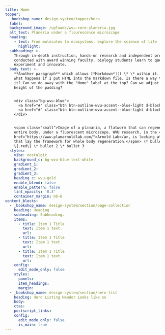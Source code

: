 ```yaml
---
title: Home
topper:
  _bookshop_name: design-system/topper/hero
  label:
  background_image: /uploads/wvu-core-planeria.jpg
  alt_text: Planeria under a flourescence microscope
  heading:
    - text: From molecules to ecosystems, explore the science of life
      highlight:
  subheading: >-
    Through in-depth instruction, hands-on research and independent projects
    conducted with award winning faculty, biology students learn to question,
    experiment and innovate.
  body_text: >-
    **Another paragraph** which allows [*Markdown*]() \* \* within it. This is
    what happens if I put HTML into the markdown file. Is there a way to escape
    it? Can we do away with the "Home" label at the top? Can we adjust the
    height of the padding?


    <div class="bg-wvu-blue">
      <a href="#" class="btn btn-outline-wvu-accent--blue-light d-block mb-1 d-md-inline-block">What dis? A button!</a>
      <a href="#" class="btn btn-outline-wvu-accent--blue-light d-block mb-1 d-md-inline-block">HTML In Code?</a>
    </div>


    <span class="small">Image of a planaria, a flatworm that can regenerate its
    entire body, under a fluorescent microscope. WVU research, in the <a
    href="https://www.planarnoldlab.com/">Arnold Lab</a>, is looking at genes
    that lay the framework for whole body regeneration.</span> \* bullet 1
    \{.red\} \* bullet 2 \* bullet 3
  styles:
    vibe: nostalgic
    background_c: bg-wvu-blue text-white
    gradient_1:
    gradient_2:
    gradient_3:
    heading_c: wvu-gold
    enable_blend: false
    enable_pattern: false
    tint_opacity: '0.3'
    container_margin: mb-6
content_blocks:
  - _bookshop_name: design-system/section/page-collection
    heading: Heading
    subheading: Subheading.
    items:
      - title: Item 1 Title
        text: Item 1 text.
        url:
      - title: Item 1 Title
        text: Item 1 text.
        url:
      - title: Item 1 Title
        text: Item 1 text.
        url:
    config:
      edit_mode_only: false
    styles:
      panels:
      item_headings:
      margin:
  - _bookshop_name: design-system/section/hero-list
    heading: Hero Listing Header Looks like so
    body:
    ctas:
    postscript_links:
    config:
      edit_mode_only: false
      is_main: true
---
```


